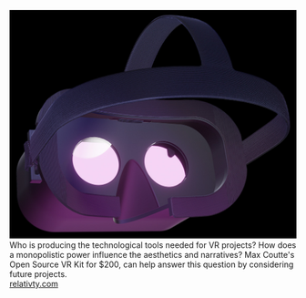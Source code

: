[![Relativty HMD](./graphics/content/relativty.jpg)](https://www.relativty.com/)    
Who is producing the technological tools needed for VR projects? How does a monopolistic power influence the aesthetics and narratives? Max Coutte's Open Source VR Kit for $200, can help answer this question by considering future projects.  
[relativty.com](https://www.relativty.com/)